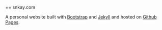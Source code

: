 == snkay.com

A personal website built with [Bootstrap](http://twitter.github.com/bootstrap/index.html) and [Jekyll](https://github.com/mojombo/jekyll) and hosted on [Github Pages](http://pages.github.com/).